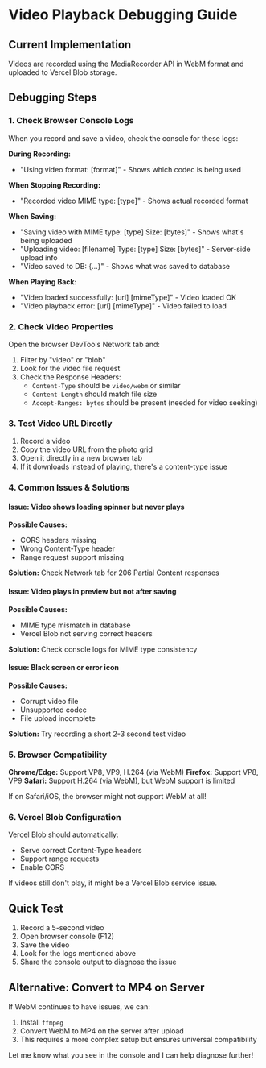 # Video Playback Debugging Guide

## Current Implementation

Videos are recorded using the MediaRecorder API in WebM format and uploaded to Vercel Blob storage.

## Debugging Steps

### 1. Check Browser Console Logs

When you record and save a video, check the console for these logs:

**During Recording:**
- "Using video format: [format]" - Shows which codec is being used

**When Stopping Recording:**
- "Recorded video MIME type: [type]" - Shows actual recorded format

**When Saving:**
- "Saving video with MIME type: [type] Size: [bytes]" - Shows what's being uploaded
- "Uploading video: [filename] Type: [type] Size: [bytes]" - Server-side upload info
- "Video saved to DB: {...}" - Shows what was saved to database

**When Playing Back:**
- "Video loaded successfully: [url] [mimeType]" - Video loaded OK
- "Video playback error: [url] [mimeType]" - Video failed to load

### 2. Check Video Properties

Open the browser DevTools Network tab and:
1. Filter by "video" or "blob"
2. Look for the video file request
3. Check the Response Headers:
   - `Content-Type` should be `video/webm` or similar
   - `Content-Length` should match file size
   - `Accept-Ranges: bytes` should be present (needed for video seeking)

### 3. Test Video URL Directly

1. Record a video
2. Copy the video URL from the photo grid
3. Open it directly in a new browser tab
4. If it downloads instead of playing, there's a content-type issue

### 4. Common Issues & Solutions

#### Issue: Video shows loading spinner but never plays
**Possible Causes:**
- CORS headers missing
- Wrong Content-Type header
- Range request support missing

**Solution:** Check Network tab for 206 Partial Content responses

#### Issue: Video plays in preview but not after saving
**Possible Causes:**
- MIME type mismatch in database
- Vercel Blob not serving correct headers

**Solution:** Check console logs for MIME type consistency

#### Issue: Black screen or error icon
**Possible Causes:**
- Corrupt video file
- Unsupported codec
- File upload incomplete

**Solution:** Try recording a short 2-3 second test video

### 5. Browser Compatibility

**Chrome/Edge:** Support VP8, VP9, H.264 (via WebM)
**Firefox:** Support VP8, VP9
**Safari:** Support H.264 (via WebM), but WebM support is limited

If on Safari/iOS, the browser might not support WebM at all!

### 6. Vercel Blob Configuration

Vercel Blob should automatically:
- Serve correct Content-Type headers
- Support range requests
- Enable CORS

If videos still don't play, it might be a Vercel Blob service issue.

## Quick Test

1. Record a 5-second video
2. Open browser console (F12)
3. Save the video
4. Look for the logs mentioned above
5. Share the console output to diagnose the issue

## Alternative: Convert to MP4 on Server

If WebM continues to have issues, we can:
1. Install `ffmpeg` 
2. Convert WebM to MP4 on the server after upload
3. This requires a more complex setup but ensures universal compatibility

Let me know what you see in the console and I can help diagnose further!

